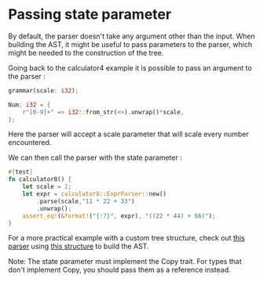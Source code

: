 # Passing state parameter

By default, the parser doesn't take any argument other than the input.
When building the AST, it might be useful to pass parameters to the parser, which might be needed to the construction of the tree.

Going back to the calculator4 example it is possible to pass an argument to the parser :


```rust
grammar(scale: i32);
```

```rust
Num: i32 = {
    r"[0-9]+" => i32::from_str(<>).unwrap()*scale,
};
```

Here the parser will accept a scale parameter that will scale every number encountered.

We can then call the parser with the state parameter :

```rust
#[test]
fn calculator8() {
    let scale = 2;
    let expr = calculator8::ExprParser::new()
        .parse(scale,"11 * 22 + 33")
        .unwrap();
    assert_eq!(&format!("{:?}", expr), "((22 * 44) + 66)");
}
```

For a more practical example with a custom tree structure, check out [this parser][expr_arena] using [this structure][expr_arena_ast] to build the AST.

Note: The state parameter must implement the Copy trait.  For types that don't implement Copy, you should pass them as a reference instead.


[expr_arena]: https://github.com/lalrpop/lalrpop/blob/master/lalrpop-test/src/expr_arena.lalrpop
[expr_arena_ast]: https://github.com/lalrpop/lalrpop/blob/master/lalrpop-test/src/expr_arena_ast.rs
